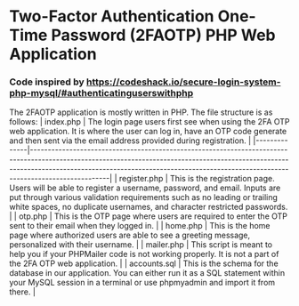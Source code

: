 # Two-Factor Authentication One-Time Password (2FAOTP) PHP Web Application
### Code inspired by https://codeshack.io/secure-login-system-php-mysql/#authenticatinguserswithphp

The 2FAOTP application is mostly written in PHP. The file structure is as follows:
| index.php    | The login page users first see when using the 2FA OTP web application. It is where the user can log in, have an OTP code generate and then sent via the email address provided during registration.                                                            |
|--------------|----------------------------------------------------------------------------------------------------------------------------------------------------------------------------------------------------------------------------------------------------------------|
| register.php | This is the registration page. Users will be able to register a username, password, and email. Inputs are put through various validation requirements such as no leading or trailing white spaces, no duplicate usernames, and character restricted passwords. |
| otp.php      | This is the OTP page where users are required to enter the OTP sent to their email when they logged in.                                                                                                                                                        |
| home.php     | This is the home page where authorized users are able to see a greeting message, personalized with their username.                                                                                                                                             |
| mailer.php   | This script is meant to help you if your PHPMailer code is not working properly. It is not a part of the 2FA OTP web application.                                                                                                                              |
| accounts.sql | This is the schema for the database in our application. You can either run it as a SQL statement within your MySQL session in a terminal or use phpmyadmin and import it from there.
|
